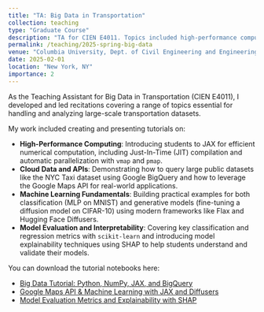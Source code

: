 ```yaml
---
title: "TA: Big Data in Transportation"
collection: teaching
type: "Graduate Course"
description: "TA for CIEN E4011. Topics included high-performance computing with JAX, Google Cloud Platform, machine learning fundamentals, and model interpretability."
permalink: /teaching/2025-spring-big-data
venue: "Columbia University, Dept. of Civil Engineering and Engineering Mechanics"
date: 2025-02-01
location: "New York, NY"
importance: 2
---
```


As the Teaching Assistant for Big Data in Transportation (CIEN E4011), I developed and led recitations covering a range of topics essential for handling and analyzing large-scale transportation datasets.

My work included creating and presenting tutorials on:
*   **High-Performance Computing**: Introducing students to JAX for efficient numerical computation, including Just-In-Time (JIT) compilation and automatic parallelization with `vmap` and `pmap`.
*   **Cloud Data and APIs**: Demonstrating how to query large public datasets like the NYC Taxi dataset using Google BigQuery and how to leverage the Google Maps API for real-world applications.
*   **Machine Learning Fundamentals**: Building practical examples for both classification (MLP on MNIST) and generative models (fine-tuning a diffusion model on CIFAR-10) using modern frameworks like Flax and Hugging Face Diffusers.
*   **Model Evaluation and Interpretability**: Covering key classification and regression metrics with `scikit-learn` and introducing model explainability techniques using SHAP to help students understand and validate their models.

You can download the tutorial notebooks here:
*   [Big Data Tutorial: Python, NumPy, JAX, and BigQuery](/assets/jupyter/Big_Data_Tutorial.ipynb)
*   [Google Maps API & Machine Learning with JAX and Diffusers](/assets/jupyter/BDT_tutorial3.ipynb)
*   [Model Evaluation Metrics and Explainability with SHAP](/assets/jupyter/BDT_tutorial_metrics.ipynb) 